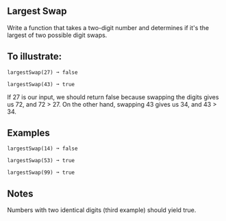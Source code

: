 ## Largest Swap
Write a function that takes a two-digit number and determines if it's the largest of two possible digit swaps.

## To illustrate:
```
largestSwap(27) ➞ false

largestSwap(43) ➞ true
```
If 27 is our input, we should return false because swapping the digits gives us 72, and 72 > 27. On the other hand, swapping 43 gives us 34, and 43 > 34.

## Examples
```
largestSwap(14) ➞ false

largestSwap(53) ➞ true

largestSwap(99) ➞ true
```

## Notes
Numbers with two identical digits (third example) should yield true.
